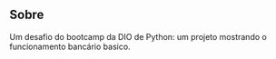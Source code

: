 ## Sobre
Um desafio do bootcamp da DIO de Python: um projeto mostrando o funcionamento bancário basico.
